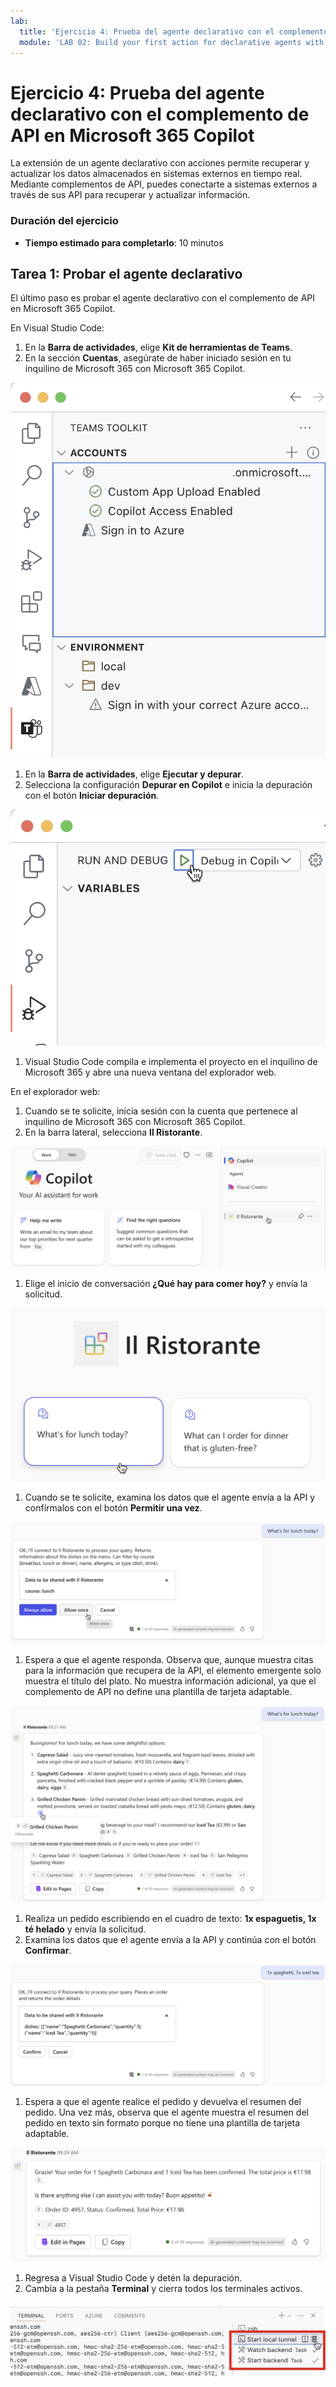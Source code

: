 ```yaml
---
lab:
  title: 'Ejercicio 4: Prueba del agente declarativo con el complemento de API en Microsoft 365 Copilot'
  module: 'LAB 02: Build your first action for declarative agents with API plugin by using Visual Studio Code'
---
```


# Ejercicio 4: Prueba del agente declarativo con el complemento de API en Microsoft 365 Copilot

La extensión de un agente declarativo con acciones permite recuperar y actualizar los datos almacenados en sistemas externos en tiempo real. Mediante complementos de API, puedes conectarte a sistemas externos a través de sus API para recuperar y actualizar información.

### Duración del ejercicio

- **Tiempo estimado para completarlo**: 10 minutos

## Tarea 1: Probar el agente declarativo

El último paso es probar el agente declarativo con el complemento de API en Microsoft 365 Copilot.

En Visual Studio Code:

1. En la **Barra de actividades**, elige **Kit de herramientas de Teams**.
1. En la sección **Cuentas**, asegúrate de haber iniciado sesión en tu inquilino de Microsoft 365 con Microsoft 365 Copilot.

  ![Captura de pantalla de la sección de cuentas del kit de herramientas de Teams en Visual Studio Code.](../media/LAB_02/3-teams-toolkit-accounts.png)

1. En la **Barra de actividades**, elige **Ejecutar y depurar**.
1. Selecciona la configuración **Depurar en Copilot** e inicia la depuración con el botón **Iniciar depuración**.  

  ![Captura de pantalla de la configuración Depurar en Copilot en Visual Studio Code.](../media/LAB_02/3-visual-studio-code-start-debugging.png)

1. Visual Studio Code compila e implementa el proyecto en el inquilino de Microsoft 365 y abre una nueva ventana del explorador web.

En el explorador web:

1. Cuando se te solicite, inicia sesión con la cuenta que pertenece al inquilino de Microsoft 365 con Microsoft 365 Copilot.
1. En la barra lateral, selecciona **Il Ristorante**.

  ![Captura de pantalla de la interfaz de Microsoft 365 Copilot con el agente il Ristorante seleccionado.](../media/LAB_02/3-copilot-select-agent.png)

1. Elige el inicio de conversación **¿Qué hay para comer hoy?** y envía la solicitud.

  ![Captura de pantalla de la interfaz de Microsoft 365 Copilot con la solicitud del almuerzo.](../media/LAB_02/3-copilot-lunch-prompt.png)

1. Cuando se te solicite, examina los datos que el agente envía a la API y confírmalos con el botón **Permitir una vez**.

  ![Captura de pantalla de la interfaz de Microsoft 365 Copilot con la confirmación del almuerzo.](../media/LAB_02/3-copilot-lunch-confirm.png)

1. Espera a que el agente responda. Observa que, aunque muestra citas para la información que recupera de la API, el elemento emergente solo muestra el título del plato. No muestra información adicional, ya que el complemento de API no define una plantilla de tarjeta adaptable.

  ![Captura de pantalla de la interfaz de Microsoft 365 Copilot con la respuesta del almuerzo.](../media/LAB_02/3-copilot-lunch-response.png)

1. Realiza un pedido escribiendo en el cuadro de texto: **1x espaguetis, 1x té helado** y envía la solicitud.
1. Examina los datos que el agente envía a la API y continúa con el botón **Confirmar**.

  ![Captura de pantalla de la interfaz de Microsoft 365 Copilot con la confirmación de pedido.](../media/LAB_02/3-copilot-order-confirm.png)

1. Espera a que el agente realice el pedido y devuelva el resumen del pedido. Una vez más, observa que el agente muestra el resumen del pedido en texto sin formato porque no tiene una plantilla de tarjeta adaptable.

  ![Captura de pantalla de la interfaz de Microsoft 365 Copilot con la respuesta del pedido.](../media/LAB_02/3-copilot-order-response.png)

1. Regresa a Visual Studio Code y detén la depuración.
1. Cambia a la pestaña **Terminal** y cierra todos los terminales activos.

  ![Captura de pantalla de la pestaña del terminal de Visual Studio Code con la opción de cerrar todos los terminales.](../media/LAB_02/3-visual-studio-code-close-terminal.png)

